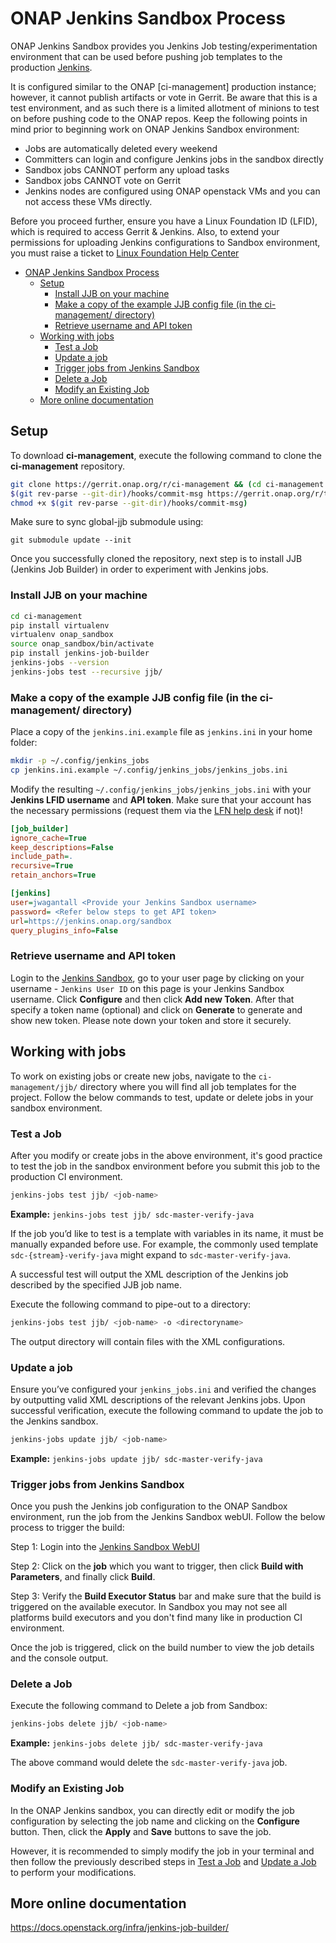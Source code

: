 # ONAP Jenkins Sandbox Process

ONAP Jenkins Sandbox provides you Jenkins Job testing/experimentation environment
that can be used before pushing job templates to the production
[Jenkins](https://jenkins.onap.org).

It is configured similar to the ONAP [ci-management] production instance;
however, it cannot publish artifacts or vote in Gerrit. Be aware that this is a
test environment, and as such there is a limited allotment of minions to test on
before pushing code to the ONAP repos.
Keep the following points in mind prior to beginning work on ONAP Jenkins Sandbox
environment:

- Jobs are automatically deleted every weekend
- Committers can login and configure Jenkins jobs in the sandbox directly
- Sandbox jobs CANNOT perform any upload tasks
- Sandbox jobs CANNOT vote on Gerrit
- Jenkins nodes are configured using ONAP openstack VMs and you can not access
  these VMs directly.

Before you proceed further, ensure you have a Linux Foundation ID (LFID), which is
required to access Gerrit & Jenkins. Also, to extend your permissions for uploading
Jenkins configurations to Sandbox environment, you must raise a ticket to
[Linux Foundation Help Center](https://support.linuxfoundation.org)

- [ONAP Jenkins Sandbox Process](#onap-jenkins-sandbox-process)
  - [Setup](#setup)
    - [Install JJB on your machine](#install-jjb-on-your-machine)
    - [Make a copy of the example JJB config file (in the ci-management/ directory)](#make-a-copy-of-the-example-jjb-config-file-in-the-ci-management-directory)
    - [Retrieve username and API token](#retrieve-username-and-api-token)
  - [Working with jobs](#working-with-jobs)
    - [Test a Job](#test-a-job)
    - [Update a job](#update-a-job)
    - [Trigger jobs from Jenkins Sandbox](#trigger-jobs-from-jenkins-sandbox)
    - [Delete a Job](#delete-a-job)
    - [Modify an Existing Job](#modify-an-existing-job)
  - [More online documentation](#more-online-documentation)

## Setup

To download **ci-management**, execute the following command to clone the
**ci-management** repository.

```sh
git clone https://gerrit.onap.org/r/ci-management && (cd ci-management && curl -Lo \
$(git rev-parse --git-dir)/hooks/commit-msg https://gerrit.onap.org/r/tools/hooks/commit-msg; \
chmod +x $(git rev-parse --git-dir)/hooks/commit-msg)
```

Make sure to sync global-jjb submodule using:

`git submodule update --init`

Once you successfully cloned the repository, next step is to install JJB
(Jenkins Job Builder) in order to experiment with Jenkins jobs.

### Install JJB on your machine

```sh
cd ci-management
pip install virtualenv
virtualenv onap_sandbox
source onap_sandbox/bin/activate
pip install jenkins-job-builder
jenkins-jobs --version
jenkins-jobs test --recursive jjb/
```

### Make a copy of the example JJB config file (in the ci-management/ directory)

Place a copy of the `jenkins.ini.example` file as `jenkins.ini` in your home folder:

```sh
mkdir -p ~/.config/jenkins_jobs
cp jenkins.ini.example ~/.config/jenkins_jobs/jenkins_jobs.ini
```

Modify the resulting `~/.config/jenkins_jobs/jenkins_jobs.ini` with your
**Jenkins LFID username** and **API token**. Make sure that your account has the necessary permissions (request them via the [LFN help desk](https://jira.linuxfoundation.org/plugins/servlet/desk/portal/2/create/35) if not)!

```ini
[job_builder]
ignore_cache=True
keep_descriptions=False
include_path=.
recursive=True
retain_anchors=True

[jenkins]
user=jwagantall <Provide your Jenkins Sandbox username>
password= <Refer below steps to get API token>
url=https://jenkins.onap.org/sandbox
query_plugins_info=False
```

### Retrieve username and API token

Login to the [Jenkins Sandbox](https://jenkins.onap.org/sandbox/), go to your user
page by clicking on your username - `Jenkins User ID` on this page is your Jenkins
Sandbox username. Click **Configure** and then click **Add new Token**.
After that specify a token name (optional) and click on **Generate** to generate and show
new token. Please note down your token and store it securely.

## Working with jobs

To work on existing jobs or create new jobs, navigate to the `ci-management/jjb/` directory where you
will find all job templates for the project. Follow the below commands to test,
update or delete jobs in your sandbox environment.

### Test a Job

After you modify or create jobs in the above environment, it's good practice
to test the job in the sandbox environment before you submit this job to the production CI environment.

```sh
jenkins-jobs test jjb/ <job-name>
```

**Example:** `jenkins-jobs test jjb/ sdc-master-verify-java`

If the job you’d like to test is a template with variables in its name, it must be
manually expanded before use. For example, the commonly used template `sdc-{stream}-verify-java`
might expand to `sdc-master-verify-java`.

A successful test will output the XML description of the Jenkins job described by the
specified JJB job name.

Execute the following command to pipe-out to a directory:

```sh
jenkins-jobs test jjb/ <job-name> -o <directoryname>
```

The output directory will contain files with the XML configurations.

### Update a job

Ensure you’ve configured your `jenkins_jobs.ini` and verified the changes by
outputting valid XML descriptions of the relevant Jenkins jobs. Upon successful
verification, execute the following command to update the job to the Jenkins sandbox.

```sh
jenkins-jobs update jjb/ <job-name>
```

**Example:** `jenkins-jobs update jjb/ sdc-master-verify-java`

### Trigger jobs from Jenkins Sandbox

Once you push the Jenkins job configuration to the ONAP Sandbox environment,
run the job from the Jenkins Sandbox webUI. Follow the below process to trigger the build:

Step 1: Login into the [Jenkins Sandbox WebUI](https://jenkins.onap.org/sandbox/)

Step 2: Click on the **job** which you want to trigger, then click
**Build with Parameters**, and finally click **Build**.

Step 3: Verify the **Build Executor Status** bar and make sure that the build is triggered
on the available executor. In Sandbox you may not see all platforms build executors and
you don't find many like in production CI environment.

Once the job is triggered, click on the build number to view the job
details and the console output.

### Delete a Job

Execute the following command to Delete a job from Sandbox:

```sh
jenkins-jobs delete jjb/ <job-name>
```

**Example:** `jenkins-jobs delete jjb/ sdc-master-verify-java`

The above command would delete the `sdc-master-verify-java` job.

### Modify an Existing Job

In the ONAP Jenkins sandbox, you can directly edit or modify the job configuration
by selecting the job name and clicking on the **Configure** button. Then, click the
**Apply** and **Save** buttons to save the job.

However, it is recommended to simply modify the job in your terminal and then follow
the previously described steps in [Test a Job](#test-a-job) and [Update a Job](#update-a-job) to perform
your modifications.

## More online documentation

https://docs.openstack.org/infra/jenkins-job-builder/
